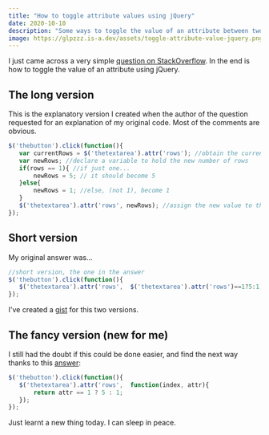 ```yaml
---
title: "How to toggle attribute values using jQuery"
date: 2020-10-10
description: "Some ways to toggle the value of an attribute between two options by using jQuery. Go to the last one if you are in a hurry!"
image: https://glpzzz.is-a.dev/assets/toggle-attribute-value-jquery.png
---
```

I just came across a very simple [question on StackOverflow](https://stackoverflow.com/questions/64290056/how-to-use-button-action-to-toggle-between-two-states-of-a-textarea-using-jquery). In the end is how to toggle the value of an attribute using jQuery.

## The long version

This is the explanatory version I created when the author of the question requested for an explanation of my original code. Most of the comments are obvious.

```javascript
$('thebutton').click(function(){
   var currentRows = $('thetextarea').attr('rows'); //obtain the current number of rows in the textarea
   var newRows; //declare a variable to hold the new number of rows
   if(rows == 1){ //if just one...
       newRows = 5; // it should become 5
   }else{ 
       newRows = 1; //else, (not 1), become 1
   }   
   $('thetextarea').attr('rows', newRows); //assign the new value to the rows attribute of the textarea
});
```

## Short version

My original answer was...

```javascript
//short version, the one in the answer
$('thebutton').click(function(){
   $('thetextarea').attr('rows',  $('thetextarea').attr('rows')==1?5:1);
});
```

I've created a [gist](https://gist.github.com/glpzzz/762afe32e8c245216869e9b1bd0aaac0) for this two versions.

## The fancy version (new for me)

I still had the doubt if this could be done easier, and find the next way thanks to this [answer](https://stackoverflow.com/questions/18665031/how-to-toggle-attr-in-jquery/18665152#18665152):

```javascript
$('thebutton').click(function(){
   $('thetextarea').attr('rows',  function(index, attr){
       return attr == 1 ? 5 : 1;
   });
});
```

Just learnt a new thing today. I can sleep in peace.
